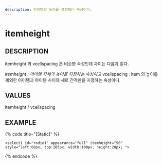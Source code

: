 ```yaml
---
description: 아이템의 높이를 설정하는 속성이다.
---
```


# itemheight

## DESCRIPTION

itemheight 와 vcellspacing 은 비슷한 속성인데 차이는 다음과 같다.

_itemheight : 아이템 자체의 높이를 지정하는 속성이고_ vcellspacing : item 의 높이를 제외한 아이템과 아이템 사이의 세로 간격만을 지정하는 속성이다.

## VALUES

itemheight / vcellspacing

## EXAMPLE

{% code title="\[Static\]" %}
```markup
<select1 id="radio1" appearance="full" itemheight="50" 
style="left:60px; top:265px; width:100px; height:20px; ">
```
{% endcode %}

